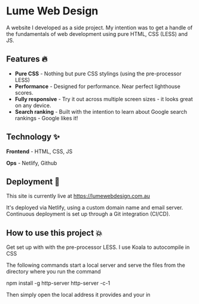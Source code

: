 # Lume Web Design 
A website I developed as a side project. My intention was to get a handle of the fundamentals of web development using pure HTML, CSS (LESS) and JS. 

## Features 🔥
- **Pure CSS** - Nothing but pure CSS stylings (using the pre-processor LESS)
- **Performance** - Designed for performance. Near perfect lighthouse scores.
- **Fully responsive** - Try it out across multiple screen sizes - it looks great on any device.
- **Search ranking** - Built with the intention to learn about Google search rankings - Google likes it!
  
## Technology ✨ 
**Frontend** - HTML, CSS, JS

**Ops** - Netlify, Github

## Deployment 🚀
This site is currently live at https://lumewebdesign.com.au

It's deployed via Netlify, using a custom domain name and email server. Continuous deployment is set up through a Git integration (CI/CD).

## How to use this project 💥 
Get set up with with the pre-processor LESS. I use Koala to autocompile in CSS

The following commands start a local server and serve the files from the directory where you run the command

npm install -g http-server
http-server -c-1

Then simply open the local address it provides and your in



